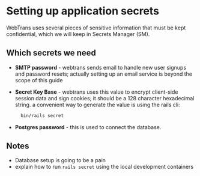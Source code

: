# Setting up application secrets

WebTrans uses several pieces of sensitive information that must be kept confidential, which we will keep in Secrets Manager (SM).

## Which secrets we need

* __SMTP password__ - webtrans sends email to handle new user signups and password resets; actually setting up an email service is beyond the scope of this guide
* __Secret Key Base__ - webtrans uses this value to encrypt client-side session data and sign cookies; it should be a 128 character hexadecimal string.
  a convenient way to generate the value is using the rails cli:  

  ```sh
    bin/rails secret
  ```

* __Postgres password__ - this is used to connect the database.

## Notes

* Database setup is going to be a pain
* explain how to run `rails secret` using the local development containers
